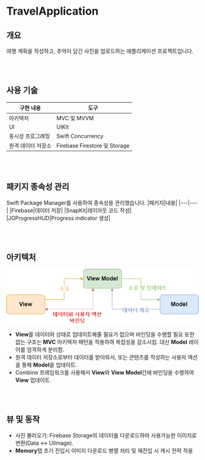 # TravelApplication

## 개요
여행 계획을 작성하고, 추억이 담긴 사진을 업로드하는 애플리케이션 프로젝트입니다.


<br></br>
## 사용 기술
|구현 내용|도구|
|---|---|
|아키텍처|MVC 및 MVVM|
|UI|UIKit|
|동시성 프로그래밍|Swift Concurrency|
|원격 데이터 저장소|Firebase Firestore 및 Storage|



<br></br>
## 패키지 종속성 관리
Swift Package Manager를 사용하여 종속성을 관리했습니다.
|패키지|내용|
|---|---|
|Firebase|데이터 저장|
|SnapKit|레이아웃 코드 작성|
|JGProgressHUD|Progress indicator 생성|



<br></br>
## 아키텍처
<p align="center">
 <img src="/Document/MVVM.png">
</p>

- **View**를 데이터와 상태로 업데이트해줄 필요가 없으며 바인딩을 수행할 필요 또한 없는 구조는 **MVC** 아키텍처 패턴을 적용하여 복잡성을 감소시킴. 대신 **Model** 레이어를 엄격하게 분리함.
- 원격 데이터 저장소로부터 데이터를 받아와서, 또는 콘텐츠를 작성하는 사용자 액션을 통해 **Model**을 업데이트.
- Combine 프레임워크를 사용해서 **View**와 **View Model**간에 바인딩을 수행하여 **View** 업데이트.



<br></br>
## 뷰 및 동작
- 사진 불러오기: Firebase Storage의 데이터를 다운로드하여 사용가능한 이미지로 변환(Data <-> UIImage). 
- **Memory**탭 초기 진입시 이미지 다운로드 병렬 처리 및 재진입 시 캐시 전략 적용
